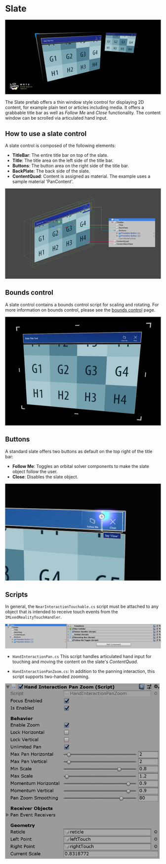 # Slate

![Slate](../images/slate/MRTK_Slate_Main.png)

The Slate prefab offers a thin window style control for displaying 2D content, for example plain text or articles including media. It offers a grabbable title bar as well as *Follow Me* and *Close* functionality. The content window can be scrolled via articulated hand input.

## How to use a slate control

A slate control is composed of the following elements:

* **TitleBar**: The entire title bar on top of the slate.
* **Title**: The title area on the left side of the title bar.
* **Buttons**: The button area on the right side of the title bar.
* **BackPlate**: The back side of the slate.
* **ContentQuad**: Content is assigned as material. The example uses a sample material 'PanContent'.

<img src="../images/slate/MRTK_SlateStructure.jpg" width="650" alt="Slate Structure">

## Bounds control

A slate control contains a bounds control script for scaling and rotating. For more information on bounds control, please see the [bounds control](BoundsControl.md) page.

<img src="../images/slate/MRTK_Slate_BB.jpg" width="650" alt="Slate BB">

## Buttons

A standard slate offers two buttons as default on the top right of the title bar:

* **Follow Me**: Toggles an orbital solver components to make the slate object follow the user.
* **Close**: Disables the slate object.

<img src="../images/slate/MRTK_Slate_Buttons.jpg" width="650" alt="Slate Button">

## Scripts

In general, the `NearInteractionTouchable.cs` script must be attached to any object that is intended to receive touch events from the `IMixedRealityTouchHandler`.

<img src="../images/slate/MRTK_Slate_Scripts.png" alt="Slate Structure">

* `HandInteractionPan.cs` This script handles articulated hand input for touching and moving the content on the slate's *ContentQuad*.

* `HandInteractionPanZoom.cs`: In addition to the panning interaction, this script supports two-handed zooming.

<img src="../images/slate/MRTK_Slate_PanZoom.png" width="500" alt="Slate Pan Zooming">
